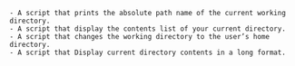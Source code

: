 	- A script that prints the absolute path name of the current working directory.
	- A script that display the contents list of your current directory.
	- A script that changes the working directory to the user’s home directory.
	- A script that Display current directory contents in a long format.
